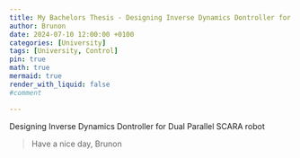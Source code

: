```yaml
---
title: My Bachelors Thesis - Designing Inverse Dynamics Dontroller for Dual Parallel SCARA robot
author: Brunon
date: 2024-07-10 12:00:00 +0100
categories: [University]
tags: [University, Control]
pin: true
math: true
mermaid: true
render_with_liquid: false
#comment

---
```

Designing Inverse Dynamics Dontroller for Dual Parallel SCARA robot


> Have a nice day, Brunon
